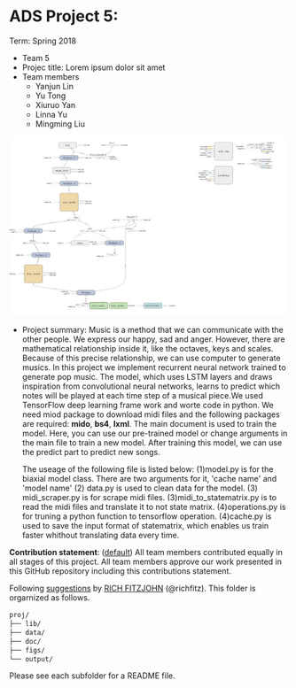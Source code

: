 
# ADS Project 5: 

Term: Spring 2018

+ Team 5
+ Projec title: Lorem ipsum dolor sit amet
+ Team members
	+ Yanjun Lin
	+ Yu Tong
	+ Xiuruo Yan
	+ Linna Yu
	+ Mingming Liu
	
![image](figs/1.jpg)
+ Project summary: Music is a method that we can communicate with the other people. We express our happy, sad and anger. However, there are mathematical relationship inside it, like the octaves, keys and scales. Because of this precise relationship, we can use computer to generate musics.
    In this project we implement recurrent neural network trained to generate pop music. The model, which uses LSTM layers and draws inspiration from convolutional neural networks, learns to predict which notes will be played at each time step of a musical piece.We used TensorFlow deep learning frame work and worte code in python. We need miod package to download midi files and the following packages are required: **mido**, **bs4**, **lxml**. The main document is used to train the model. Here, you can use our pre-trained model or change arguments in the main file to train a new model. After training this model, we can use the predict part to predict new songs. 
    
    The useage of the following file is listed below: (1)model.py is for the biaxial model class. There are two arguments for it, 'cache name' and 'model name'  (2) data.py is used to clean data for the model.  (3) midi_scraper.py is for scrape midi files. (3)midi_to_statematrix.py is to read the midi files and translate it to not state matrix. (4)operations.py is for truning a python function to tensorflow operation. (4)cache.py is used to save the input format of statematrix, which enables us train faster whithout translating data every time.
	
**Contribution statement**: ([default](doc/a_note_on_contributions.md)) All team members contributed equally in all stages of this project. All team members approve our work presented in this GitHub repository including this contributions statement. 

Following [suggestions](http://nicercode.github.io/blog/2013-04-05-projects/) by [RICH FITZJOHN](http://nicercode.github.io/about/#Team) (@richfitz). This folder is orgarnized as follows.

```
proj/
├── lib/
├── data/
├── doc/
├── figs/
└── output/
```

Please see each subfolder for a README file.
